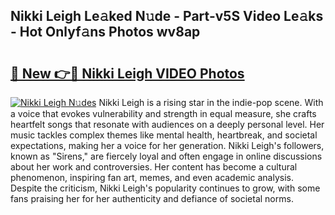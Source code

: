 ## Nikki Leigh Le𝚊ked N𝚞de - Part-v5S Video Le𝚊ks - Hot Onlyf𝚊ns Photos wv8ap

# <h2><a href="http://ac3468.deff.icu/?id=Nikki+Leigh">🔗 New 👉🔴 Nikki Leigh VIDEO Photos</a></h2>

[![Nikki Leigh N𝚞des](https://i.imgur.com/rIISA9y.gif)](http://ac3468.deff.icu/?id=Nikki+Leigh)
Nikki Leigh is a rising star in the indie-pop scene. With a voice that evokes vulnerability and strength in equal measure, she crafts heartfelt songs that resonate with audiences on a deeply personal level. Her music tackles complex themes like mental health, heartbreak, and societal expectations, making her a voice for her generation. Nikki Leigh's followers, known as "Sirens," are fiercely loyal and often engage in online discussions about her work and controversies. Her content has become a cultural phenomenon, inspiring fan art, memes, and even academic analysis. Despite the criticism, Nikki Leigh's popularity continues to grow, with some fans praising her for her authenticity and defiance of societal norms.
